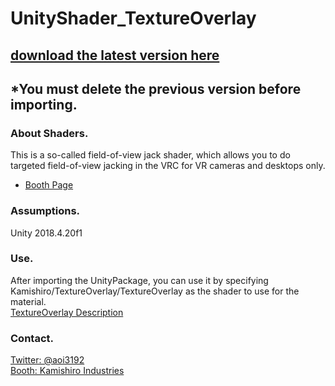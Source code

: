 # UnityShader_TextureOverlay
## [download the latest version here](https://github.com/AoiKamishiro/UnityShader_TextureOverlay/releases)
## *You must delete the previous version before importing.  
### About Shaders.
This is a so-called field-of-view jack shader, which allows you to do targeted field-of-view jacking in the VRC for VR cameras and desktops only.  
* [Booth Page](https://kamishirolab.booth.pm/items/2303512)
### Assumptions.
Unity 2018.4.20f1
### Use.
After importing the UnityPackage, you can use it by specifying Kamishiro/TextureOverlay/TextureOverlay as the shader to use for the material.  
[TextureOverlay Description](https://github.com/AoiKamishiro/UnityShader_TextureOverlay/blob/master/Description_EN.md)  
### Contact.
[Twitter: @aoi3192](https://twitter.com/aoi3192)  
[Booth: Kamishiro Industries](https://kamishirolab.booth.pm/)  